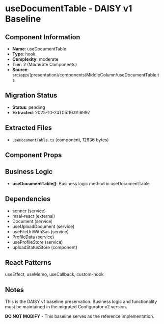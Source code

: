 # useDocumentTable - DAISY v1 Baseline

## Component Information

- **Name**: useDocumentTable
- **Type**: hook
- **Complexity**: moderate
- **Tier**: 2 (Moderate Components)
- **Source**: src/app/(presentation)/components/MiddleColumn/useDocumentTable.ts

## Migration Status

- **Status**: pending
- **Extracted**: 2025-10-24T05:16:01.699Z

## Extracted Files

- `useDocumentTable.ts` (component, 12636 bytes)

## Component Props



## Business Logic

- **useDocumentTable()**: Business logic method in useDocumentTable

## Dependencies

- sonner (service)
- msal-react (external)
- Document (service)
- useUploadDocument (service)
- useFileUrlWithSas (service)
- ProfileData (service)
- useProfileStore (service)
- uploadStatusStore (component)

## React Patterns

useEffect, useMemo, useCallback, custom-hook

## Notes

This is the DAISY v1 baseline preservation. Business logic and functionality
must be maintained in the migrated Configurator v2 version.

**DO NOT MODIFY** - This baseline serves as the reference implementation.
